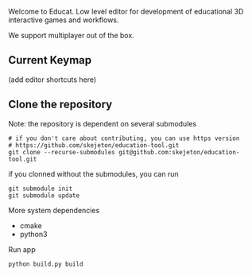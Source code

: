 
Welcome to Educat. Low level editor for development of educational 3D interactive games and workflows.  

We support multiplayer out of the box. 

## Current Keymap
(add editor shortcuts here)

## Clone the repository

Note: the repository is dependent on several submodules

```
# if you don't care about contributing, you can use https version
# https://github.com/skejeton/education-tool.git
git clone --recurse-submodules git@github.com:skejeton/education-tool.git
```

if you clonned without the submodules, you can run
```
git submodule init
git submodule update
```

More system dependencies
- cmake
- python3

Run app
```
python build.py build
```
